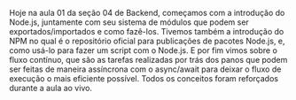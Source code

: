 Hoje na aula 01 da seção 04 de Backend, começamos com a introdução do Node.js, juntamente com seu sistema de módulos que podem ser exportados/importados e como fazê-los. Tivemos também a introdução do NPM no qual é o repositório oficial para publicações de pacotes Node.js, e, como usá-lo para fazer um script com o Node.js.
E por fim vimos sobre o fluxo contínuo, que são as tarefas realizadas por trás dos panos que podem ser feitas de maneira assíncrona com o async/await para deixar o fluxo de execução o mais eficiente possível.
Todos os conceitos foram reforçados durante a aula ao vivo.